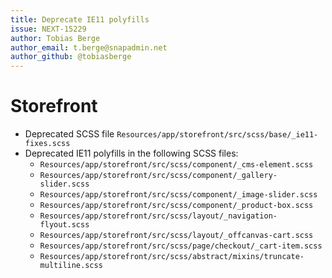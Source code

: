 ```yaml
---
title: Deprecate IE11 polyfills
issue: NEXT-15229
author: Tobias Berge
author_email: t.berge@snapadmin.net
author_github: @tobiasberge
---
```

# Storefront
* Deprecated SCSS file `Resources/app/storefront/src/scss/base/_ie11-fixes.scss`
* Deprecated IE11 polyfills in the following SCSS files:
    * `Resources/app/storefront/src/scss/component/_cms-element.scss`
    * `Resources/app/storefront/src/scss/component/_gallery-slider.scss`
    * `Resources/app/storefront/src/scss/component/_image-slider.scss`
    * `Resources/app/storefront/src/scss/component/_product-box.scss`
    * `Resources/app/storefront/src/scss/layout/_navigation-flyout.scss`
    * `Resources/app/storefront/src/scss/layout/_offcanvas-cart.scss`
    * `Resources/app/storefront/src/scss/page/checkout/_cart-item.scss`
    * `Resources/app/storefront/src/scss/abstract/mixins/truncate-multiline.scss`
